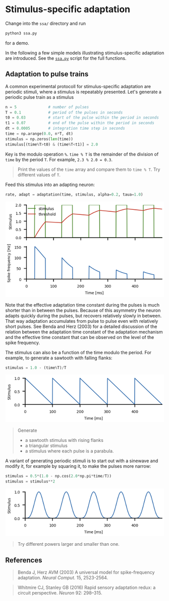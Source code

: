 # Stimulus-specific adaptation

Change into the `ssa/` directory and run
``` sh
python3 ssa.py
```
for a demo.

In the following a few simple models illustrating stimulus-specific
adaptation are introduced. See the [`ssa.py`](ssa.py) script for the
full functions.


## Adaptation to pulse trains

A common experimental protocoll for stimulus-specific adaptation are
periodic stimuli, where a stimulus is repeatably presented.  Let's
generate a periodic pulse train as a stimulus
``` py
n = 5              # number of pulses
T = 0.1            # period of the pulses in seconds
t0 = 0.03          # start of the pulse within the period in seconds
t1 = 0.07          # end of the pulse within the period in seconds
dt = 0.0005        # integration time step in seconds
time = np.arange(0.0, n*T, dt)
stimulus = np.zeros(len(time))
stimulus[(time%T>t0) & (time%T<t1)] = 2.0
```
Key is the modulo operation `%`. `time % T` is the remainder of the
division of `time` by the period `T`. For example, `2.3 % 2.0 = 0.3`.

> Print the values of the `time` array and compare them to 
> `time % T`. Try different values of `T`.

Feed this stimulus into an adapting neuron:

``` py
rate, adapt = adaptation(time, stimulus, alpha=0.2, taua=1.0)
```

![pulseadaptation](ssa-pulseadaptation.png)

Note that the effective adaptation time constant during the pulses is
much shorter than in between the pulses. Because of this asymmetry the
neuron adapts quickly during the pulses, but recovers relatively
slowly in between. That way adaptation accumulates from pulse to pulse
even with relatively short pulses. See Benda and Herz (2003) for a
detailed discussion of the relation between the adaptation time
constant of the adaptation mechanism and the effective time constant
that can be observed on the level of the spike frequency.

The stimulus can also be a function of the time modulo the period. For
example, to generate a sawtooth with falling flanks:

``` py
stimulus = 1.0 - (time%T)/T
```

![sawtoothstimulus](ssa-sawtoothstimulus.png)

> Generate
> - a sawtooth stimulus with rising flanks
> - a triangular stimulus
> - a stimulus where each pulse is a parabula.

A variant of generating periodic stimuli is to start out with a
sinewave and modify it, for example by squaring it, to make the pulses
more narrow:

``` py
stimulus = 0.5*(1.0 - np.cos(2.0*np.pi*time/T))
stimulus = stimulus**2
```

![cosinestimulus](ssa-cosinestimulus.png)

> Try different powers larger and smaller than one.


## References

> Benda J, Herz AVM (2003) A universal model for spike-frequency adaptation. *Neural Comput.* 15, 2523-2564.

> Whitmire CJ, Stanley GB (2016) Rapid sensory adaptation redux: a circuit perspective. *Neuron* 92: 298–315.

